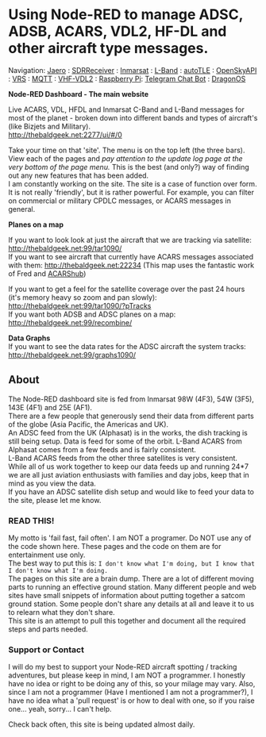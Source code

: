 # Using Node-RED to manage ADSC, ADSB, ACARS, VDL2, HF-DL and other aircraft type messages.

Navigation: [Jaero](jaero.md) : [SDRReceiver](SDRReceiver.md) : [Inmarsat](Inmarsat.md) : [L-Band](L-Band.md) : [autoTLE](autoTLE.md) : [OpenSkyAPI](OpenSkyAPI.md) : [VRS](vrs.md) : [MQTT](mqtt.md) : [VHF-VDL2](vhf-vdl2.md) : [Raspberry Pi](raspberrypi.md): [Telegram Chat Bot](telegram.md) : [DragonOS](DragonOS.md)

**Node-RED Dashboard - The main website**  

Live ACARS, VDL, HFDL and Inmarsat C-Band and L-Band messages for most of the planet - broken down into different bands and types of aircraft's (like Bizjets and Military).  
<a href="http://thebaldgeek.net:2277/ui/#/0" rel="noopener" target="_blank">http://thebaldgeek.net:2277/ui/#/0</a>   

Take your time on that 'site'. The menu is on the top left (the three bars).  
View each of the pages and *pay attention to the update log page at the very bottom of the page menu.* This is the best (and only?) way of finding out any new features that has been added.  
I am constantly working on the site. The site is a case of function over form. It is not really 'friendly', but it is rather powerful.
For example, you can filter on commercial or military CPDLC messages, or ACARS messages in general. 

**Planes on a map**   

If you want to look look at just the aircraft that we are tracking via satellite: <a href="http://thebaldgeek.net:99/tar1090/" rel="noopener" target="_blank">http://thebaldgeek.net:99/tar1090/</a>   
If you want to see aircraft that currently have ACARS messages associated with them:
<a href="http://thebaldgeek.net:22234/" rel="noopener" target="_blank">http://thebaldgeek.net:22234</a> (This map uses the fantastic work of Fred and [ACARShub](https://github.com/fredclausen/docker-acarshub))   

If you want to get a feel for the satellite coverage over the past 24 hours (it's memory heavy so zoom and pan slowly): <a href="http://thebaldgeek.net:99/tar1090/?pTracks" rel="noopener" target="_blank">http://thebaldgeek.net:99/tar1090/?pTracks</a>  
If you want both ADSB and ADSC planes on a map: <a href="http://thebaldgeek.net:99/recombine/" rel="noopener" target="_blank">http://thebaldgeek.net:99/recombine/</a>  

**Data Graphs**  
If you want to see the data rates for the ADSC aircraft the system tracks: <a href="http://thebaldgeek.net:99/graphs1090/" rel="noopener" target="_blank">http://thebaldgeek.net:99/graphs1090/</a>  
  
## About ## 
The Node-RED dashboard site is fed from Inmarsat 98W (4F3), 54W (3F5), 143E (4F1) and 25E (AF1).  
There are a few people that generously send their data from different parts of the globe (Asia Pacific, the Americas and UK).  
An ADSC feed from the UK (Alphasat) is in the works, the dish tracking is still being setup. Data is feed for some of the orbit. L-Band ACARS from Alphasat comes from a few feeds and is fairly consistent.  
L-Band ACARS feeds from the other three satellites is very consistent.  
While all of us work together to keep our data feeds up and running 24*7 we are all just aviation enthusiasts with families and day jobs, keep that in mind as you view the data.  
If you have an ADSC satellite dish setup and would like to feed your data to the site, please let me know.

###  READ THIS!

My motto is 'fail fast, fail often'. I am NOT a programer. Do NOT use any of the code shown here. These pages and the code on them are for entertainment use only.   
The best way to put this is: `I don't know what I'm doing, but I know that I don't know what I'm doing.`  
The pages on this site are a brain dump. There are a lot of different moving parts to running an effective ground station. Many different people and web sites have small snippets of information about putting together a satcom ground station. Some people don't share any details at all and leave it to us to relearn what they don't share.  
This site is an attempt to pull this together and document all the required steps and parts needed.

### Support or Contact

I will do my best to support your Node-RED aircraft spotting / tracking adventures, but please keep in mind, I am NOT a programmer. I honestly have no idea or right to be doing any of this, so your milage may vary. Also, since I am not a programmer (Have I mentioned I am not a programmer?), I have no idea what a 'pull request' is or how to deal with one, so if you raise one... yeah, sorry... I can't help.

Check back often, this site is being updated almost daily.
<!-- Global site tag (gtag.js) - Google Analytics -->
<script async src="https://www.googletagmanager.com/gtag/js?id=G-HGJWTNL65R"></script>
<script>
window.dataLayer = window.dataLayer || [];
function gtag(){dataLayer.push(arguments);}
gtag('js', new Date());
gtag('config', 'G-HGJWTNL65R');
</script>